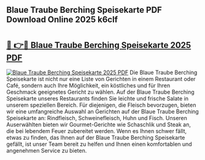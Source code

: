 ## Blaue Traube Berching Speisekarte PDF Download Online 2025 k6cIf

# <h2><a href="http://gc8opwx.nevu.top/?p=Blaue+Traube+Berching+Speisekarte">🔗 👉🔴 Blaue Traube Berching Speisekarte 2025 PDF</a></h2>

[![Blaue Traube Berching Speisekarte 2025 PDF](https://i.imgur.com/dBaPXMq.png)](http://gc8opwx.nevu.top/?p=Blaue+Traube+Berching+Speisekarte)
Die Blaue Traube Berching Speisekarte ist nicht nur eine Liste von Gerichten in einem Restaurant oder Café, sondern auch Ihre Möglichkeit, ein köstliches und für Ihren Geschmack geeignetes Gericht zu wählen. Auf der Blaue Traube Berching Speisekarte unseres Restaurants finden Sie leichte und frische Salate in unserem speziellen Bereich. Für diejenigen, die Fleisch bevorzugen, bieten wir eine umfangreiche Auswahl an Gerichten auf der Blaue Traube Berching Speisekarte an: Rindfleisch, Schweinefleisch, Huhn und Fisch. Unseren Auserwählten bieten wir Gourmet-Gerichte wie Schaschlik und Steak an, die bei lebendem Feuer zubereitet werden. Wenn es Ihnen schwer fällt, etwas zu finden, das Ihnen auf der Blaue Traube Berching Speisekarte gefällt, ist unser Team bereit zu helfen und Ihnen einen komfortablen und angenehmen Service zu bieten.
